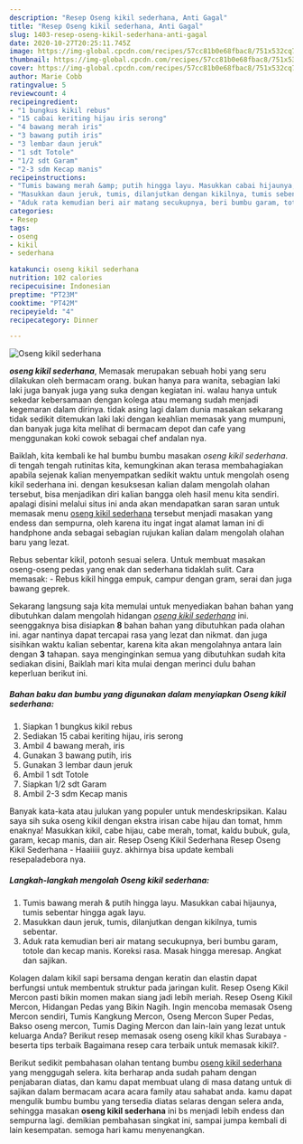 ```yaml
---
description: "Resep Oseng kikil sederhana, Anti Gagal"
title: "Resep Oseng kikil sederhana, Anti Gagal"
slug: 1403-resep-oseng-kikil-sederhana-anti-gagal
date: 2020-10-27T20:25:11.745Z
image: https://img-global.cpcdn.com/recipes/57cc81b0e68fbac8/751x532cq70/oseng-kikil-sederhana-foto-resep-utama.jpg
thumbnail: https://img-global.cpcdn.com/recipes/57cc81b0e68fbac8/751x532cq70/oseng-kikil-sederhana-foto-resep-utama.jpg
cover: https://img-global.cpcdn.com/recipes/57cc81b0e68fbac8/751x532cq70/oseng-kikil-sederhana-foto-resep-utama.jpg
author: Marie Cobb
ratingvalue: 5
reviewcount: 4
recipeingredient:
- "1 bungkus kikil rebus"
- "15 cabai keriting hijau iris serong"
- "4 bawang merah iris"
- "3 bawang putih iris"
- "3 lembar daun jeruk"
- "1 sdt Totole"
- "1/2 sdt Garam"
- "2-3 sdm Kecap manis"
recipeinstructions:
- "Tumis bawang merah &amp; putih hingga layu. Masukkan cabai hijaunya, tumis sebentar hingga agak layu."
- "Masukkan daun jeruk, tumis, dilanjutkan dengan kikilnya, tumis sebentar."
- "Aduk rata kemudian beri air matang secukupnya, beri bumbu garam, totole dan kecap manis. Koreksi rasa. Masak hingga meresap. Angkat dan sajikan."
categories:
- Resep
tags:
- oseng
- kikil
- sederhana

katakunci: oseng kikil sederhana 
nutrition: 102 calories
recipecuisine: Indonesian
preptime: "PT23M"
cooktime: "PT42M"
recipeyield: "4"
recipecategory: Dinner

---
```



![Oseng kikil sederhana](https://img-global.cpcdn.com/recipes/57cc81b0e68fbac8/751x532cq70/oseng-kikil-sederhana-foto-resep-utama.jpg)

<b><i>oseng kikil sederhana</i></b>, Memasak merupakan sebuah hobi yang seru dilakukan oleh bermacam orang. bukan hanya para wanita, sebagian laki laki juga banyak juga yang suka dengan kegiatan ini. walau hanya untuk sekedar kebersamaan dengan kolega atau memang sudah menjadi kegemaran dalam dirinya. tidak asing lagi dalam dunia masakan sekarang tidak sedikit ditemukan laki laki dengan keahlian memasak yang mumpuni, dan banyak juga kita melihat di bermacam depot dan cafe yang menggunakan koki cowok sebagai chef andalan nya.

Baiklah, kita kembali ke hal bumbu bumbu masakan <i>oseng kikil sederhana</i>. di tengah tengah rutinitas kita, kemungkinan akan terasa membahagiakan apabila sejenak kalian menyempatkan sedikit waktu untuk mengolah oseng kikil sederhana ini. dengan kesuksesan kalian dalam mengolah olahan tersebut, bisa menjadikan diri kalian bangga oleh hasil menu kita sendiri. apalagi disini melalui situs ini anda akan mendapatkan saran saran untuk memasak menu <u>oseng kikil sederhana</u> tersebut menjadi masakan yang endess dan sempurna, oleh karena itu ingat ingat alamat laman ini di handphone anda sebagai sebagian rujukan kalian dalam mengolah olahan baru yang lezat.

Rebus sebentar kikil, potonh sesuai selera. Untuk membuat masakan oseng-oseng pedas yang enak dan sederhana tidaklah sulit. Cara memasak: - Rebus kikil hingga empuk, campur dengan gram, serai dan juga bawang geprek.


Sekarang langsung saja kita memulai untuk menyediakan bahan bahan yang dibutuhkan dalam mengolah hidangan <u><i>oseng kikil sederhana</i></u> ini. seenggaknya bisa disiapkan <b>8</b> bahan bahan yang dibutuhkan pada olahan ini. agar nantinya dapat tercapai rasa yang lezat dan nikmat. dan juga sisihkan waktu kalian sebentar, karena kita akan mengolahnya antara lain dengan <b>3</b> tahapan. saya menginginkan semua yang dibutuhkan sudah kita sediakan disini, Baiklah mari kita mulai dengan merinci dulu bahan keperluan berikut ini.

<!--inarticleads1-->

##### Bahan baku dan bumbu yang digunakan dalam menyiapkan Oseng kikil sederhana:

1. Siapkan 1 bungkus kikil rebus
1. Sediakan 15 cabai keriting hijau, iris serong
1. Ambil 4 bawang merah, iris
1. Gunakan 3 bawang putih, iris
1. Gunakan 3 lembar daun jeruk
1. Ambil 1 sdt Totole
1. Siapkan 1/2 sdt Garam
1. Ambil 2-3 sdm Kecap manis


Banyak kata-kata atau julukan yang populer untuk mendeskripsikan. Kalau saya sih suka oseng kikil dengan ekstra irisan cabe hijau dan tomat, hmm enaknya! Masukkan kikil, cabe hijau, cabe merah, tomat, kaldu bubuk, gula, garam, kecap manis, dan air. Resep Oseng Kikil Sederhana Resep Oseng Kikil Sederhana - Haaiiiii guyz. akhirnya bisa update kembali resepaladebora nya. 

<!--inarticleads2-->

##### Langkah-langkah mengolah Oseng kikil sederhana:

1. Tumis bawang merah &amp; putih hingga layu. Masukkan cabai hijaunya, tumis sebentar hingga agak layu.
1. Masukkan daun jeruk, tumis, dilanjutkan dengan kikilnya, tumis sebentar.
1. Aduk rata kemudian beri air matang secukupnya, beri bumbu garam, totole dan kecap manis. Koreksi rasa. Masak hingga meresap. Angkat dan sajikan.


Kolagen dalam kikil sapi bersama dengan keratin dan elastin dapat berfungsi untuk membentuk struktur pada jaringan kulit. Resep Oseng Kikil Mercon pasti bikin momen makan siang jadi lebih meriah. Resep Oseng Kikil Mercon, Hidangan Pedas yang Bikin Nagih. Ingin mencoba memasak Oseng Mercon sendiri, Tumis Kangkung Mercon, Oseng Mercon Super Pedas, Bakso oseng mercon, Tumis Daging Mercon dan lain-lain yang lezat untuk keluarga Anda? Berikut resep memasak oseng oseng kikil khas Surabaya - beserta tips terbaik Bagaimana resep cara terbaik untuk memasak kikil?. 

Berikut sedikit pembahasan olahan tentang bumbu <u>oseng kikil sederhana</u> yang menggugah selera. kita berharap anda sudah paham dengan penjabaran diatas, dan kamu dapat membuat ulang di masa datang untuk di sajikan dalam bermacam acara acara family atau sahabat anda. kamu dapat mengulik bumbu bumbu yang tersedia diatas selaras dengan selera anda, sehingga masakan <b>oseng kikil sederhana</b> ini bs menjadi lebih endess dan sempurna lagi. demikian pembahasan singkat ini, sampai jumpa kembali di lain kesempatan. semoga hari kamu menyenangkan.
